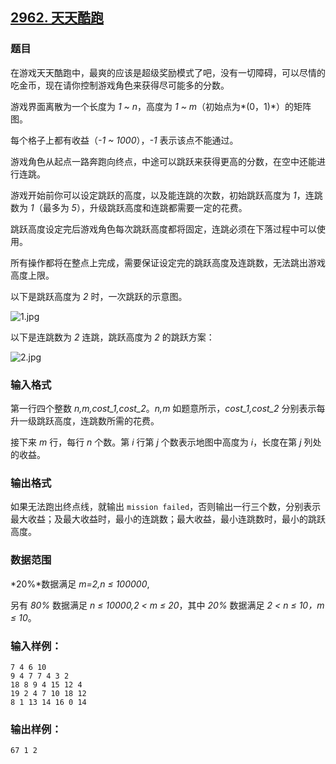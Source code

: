 ## [2962. 天天酷跑](https://www.acwing.com/problem/content/2965/)

### 题目

在游戏天天酷跑中，最爽的应该是超级奖励模式了吧，没有一切障碍，可以尽情的吃金币，现在请你控制游戏角色来获得尽可能多的分数。

游戏界面离散为一个长度为 *1 ~ n*，高度为 *1 ~ m*（初始点为*(0，1)*）的矩阵图。

每个格子上都有收益（*-1 ~ 1000*），*-1* 表示该点不能通过。

游戏角色从起点一路奔跑向终点，中途可以跳跃来获得更高的分数，在空中还能进行连跳。

游戏开始前你可以设定跳跃的高度，以及能连跳的次数，初始跳跃高度为 *1*，连跳数为 *1*（最多为 *5*），升级跳跃高度和连跳都需要一定的花费。

跳跃高度设定完后游戏角色每次跳跃高度都将固定，连跳必须在下落过程中可以使用。

所有操作都将在整点上完成，需要保证设定完的跳跃高度及连跳数，无法跳出游戏高度上限。

以下是跳跃高度为 *2* 时，一次跳跃的示意图。

 ![1.jpg](https://cdn.acwing.com/media/article/image/2020/12/09/19_b380417239-1.jpg)

以下是连跳数为 *2* 连跳，跳跃高度为 *2* 的跳跃方案：

 ![2.jpg](https://cdn.acwing.com/media/article/image/2020/12/09/19_eea10dd639-2.jpg)

### 输入格式

第一行四个整数 *n,m,cost_1,cost_2*。*n,m* 如题意所示，*cost_1,cost_2* 分别表示每升一级跳跃高度，连跳数所需的花费。

接下来 *m* 行，每行 *n* 个数。第 *i* 行第 *j* 个数表示地图中高度为 *i*，长度在第 *j* 列处的收益。

### 输出格式

如果无法跑出终点线，就输出 `mission failed`，否则输出一行三个数，分别表示最大收益；及最大收益时，最小的连跳数；最大收益，最小连跳数时，最小的跳跃高度。

### 数据范围

*20%*数据满足 *m=2,n ≤ 100000*,

另有 *80%* 数据满足 *n ≤ 10000,2 < m ≤ 20*，其中 *20%* 数据满足 *2 < n ≤ 10，m ≤ 10*。

### 输入样例：

```
7 4 6 10
9 4 7 7 4 3 2
18 8 9 4 15 12 4
19 2 4 7 10 18 12
8 1 13 14 16 0 14
```

### 输出样例：

```
67 1 2
```
